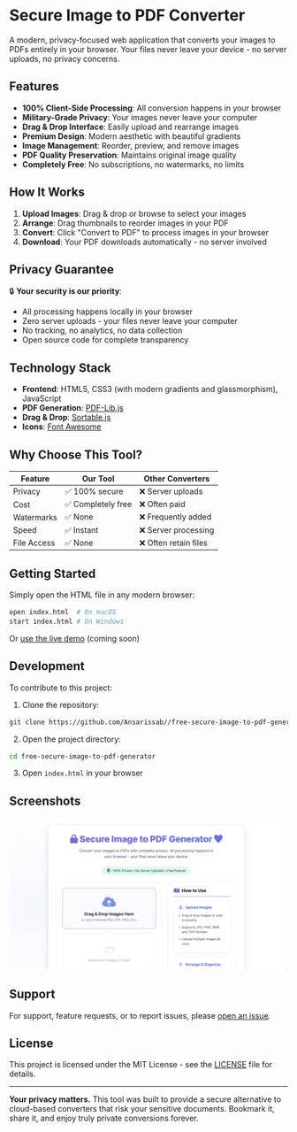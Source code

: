# Secure Image to PDF Converter

A modern, privacy-focused web application that converts your images to PDFs entirely in your browser. Your files never leave your device - no server uploads, no privacy concerns.

## Features

- **100% Client-Side Processing**: All conversion happens in your browser
- **Military-Grade Privacy**: Your images never leave your computer
- **Drag & Drop Interface**: Easily upload and rearrange images
- **Premium Design**: Modern aesthetic with beautiful gradients
- **Image Management**: Reorder, preview, and remove images
- **PDF Quality Preservation**: Maintains original image quality
- **Completely Free**: No subscriptions, no watermarks, no limits

## How It Works

1. **Upload Images**: Drag & drop or browse to select your images
2. **Arrange**: Drag thumbnails to reorder images in your PDF
3. **Convert**: Click "Convert to PDF" to process images in your browser
4. **Download**: Your PDF downloads automatically - no server involved

## Privacy Guarantee

🔒 **Your security is our priority**:
- All processing happens locally in your browser
- Zero server uploads - your files never leave your computer
- No tracking, no analytics, no data collection
- Open source code for complete transparency

## Technology Stack

- **Frontend**: HTML5, CSS3 (with modern gradients and glassmorphism), JavaScript
- **PDF Generation**: [PDF-Lib.js](https://pdf-lib.js.org/)
- **Drag & Drop**: [Sortable.js](https://sortablejs.github.io/Sortable/)
- **Icons**: [Font Awesome](https://fontawesome.com)

## Why Choose This Tool?

| Feature          | Our Tool       | Other Converters        |
|------------------|----------------|-------------------------|
| Privacy          | ✅ 100% secure | ❌ Server uploads       |
| Cost             | ✅ Completely free | ❌ Often paid         |
| Watermarks       | ✅ None        | ❌ Frequently added     |
| Speed            | ✅ Instant     | ❌ Server processing    |
| File Access      | ✅ None        | ❌ Often retain files   |

## Getting Started

Simply open the HTML file in any modern browser:

```bash
open index.html  # On macOS
start index.html # On Windows
```

Or [use the live demo](https://ansarissab.github.io/free-secure-image-to-pdf-generator/) (coming soon)

## Development

To contribute to this project:

1. Clone the repository:
```bash
git clone https://github.com/Ansarissab//free-secure-image-to-pdf-generator.git
```

2. Open the project directory:
```bash
cd free-secure-image-to-pdf-generator
```

3. Open `index.html` in your browser

## Screenshots

![Secure Image to PDF Converter](screenshot.png)

## Support

For support, feature requests, or to report issues, please [open an issue](https://github.com/yourusername/image-to-pdf-converter/issues).

## License

This project is licensed under the MIT License - see the [LICENSE](LICENSE) file for details.

---

**Your privacy matters.** This tool was built to provide a secure alternative to cloud-based converters that risk your sensitive documents. Bookmark it, share it, and enjoy truly private conversions forever.
